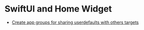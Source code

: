 #  SwiftUI and Home Widget

- [Create app groups for sharing userdefaults with others targets](https://documentation.onesignal.com/docs/ios-sdk-app-groups-setup)

